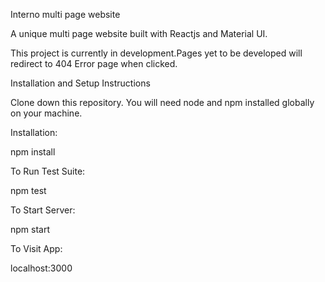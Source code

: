 Interno multi page website

A unique multi page website built with Reactjs and Material UI.


This project is currently in development.Pages yet to be developed will redirect to 404 Error page when clicked.

Installation and Setup Instructions

Clone down this repository. You will need node and npm installed globally on your machine.

Installation:

npm install

To Run Test Suite:

npm test

To Start Server:

npm start

To Visit App:

localhost:3000
